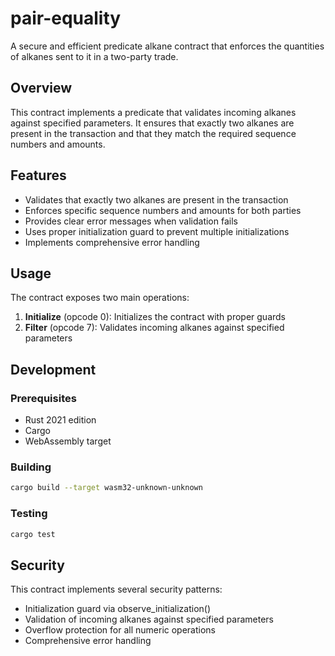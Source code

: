 # pair-equality

A secure and efficient predicate alkane contract that enforces the quantities of alkanes sent to it in a two-party trade.

## Overview

This contract implements a predicate that validates incoming alkanes against specified parameters. It ensures that exactly two alkanes are present in the transaction and that they match the required sequence numbers and amounts.

## Features

- Validates that exactly two alkanes are present in the transaction
- Enforces specific sequence numbers and amounts for both parties
- Provides clear error messages when validation fails
- Uses proper initialization guard to prevent multiple initializations
- Implements comprehensive error handling

## Usage

The contract exposes two main operations:

1. **Initialize** (opcode 0): Initializes the contract with proper guards
2. **Filter** (opcode 7): Validates incoming alkanes against specified parameters

## Development

### Prerequisites

- Rust 2021 edition
- Cargo
- WebAssembly target

### Building

```bash
cargo build --target wasm32-unknown-unknown
```

### Testing

```bash
cargo test
```

## Security

This contract implements several security patterns:

- Initialization guard via observe_initialization()
- Validation of incoming alkanes against specified parameters
- Overflow protection for all numeric operations
- Comprehensive error handling